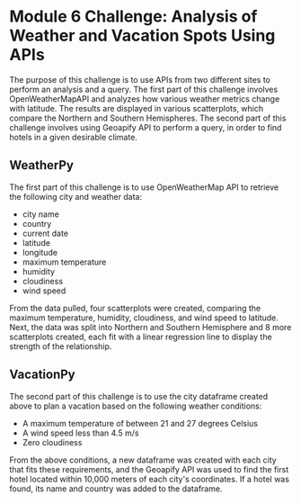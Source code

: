 # Module 6 Challenge: Analysis of Weather and Vacation Spots Using APIs
The purpose of this challenge is to use APIs from two different sites to perform an analysis and a query. 
The first part of this challenge involves OpenWeatherMapAPI and analyzes how various weather metrics change with latitude. The results are displayed in various scatterplots, which compare the Northern and Southern Hemispheres.
The second part of this challenge involves using Geoapify API to perform a query, in order to find hotels in a given desirable climate.

## WeatherPy
The first part of this challenge is to use OpenWeatherMap API to retrieve the following city and weather data:
* city name
* country
* current date
* latitude
* longitude
* maximum temperature
* humidity
* cloudiness
* wind speed

From the data pulled, four scatterplots were created, comparing the maximum temperature, humidity, cloudiness, and wind speed to latitude. Next, the data was split into Northern and Southern Hemisphere and 8 more scatterplots created, each fit with a linear regression line to display the strength of the relationship.

## VacationPy
The second part of this challenge is to use the city dataframe created above to plan a vacation based on the following weather conditions:
* A maximum temperature of between 21 and 27 degrees Celsius
* A wind speed less than 4.5 m/s
* Zero cloudiness
  
From the above conditions, a new dataframe was created with each city that fits these requirements, and the Geoapify API was
used to find the first hotel located within 10,000 meters of each city's coordinates. If a hotel was found, its name and country
was added to the dataframe.
